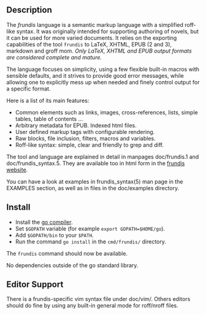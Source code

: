 Description
-----------

The *frundis* language is a semantic markup language with a simplified
roff-like syntax. It was originally intended for supporting authoring of
novels, but it can be used for more varied documents.  It relies on the
exporting capabilities of the tool `frundis` to LaTeX, XHTML, EPUB (2 and 3),
markdown and groff mom.  *Only LaTeX, XHTML and EPUB output formats are
considered complete and mature.*

The language focuses on simplicity, using a few flexible built-in macros with
sensible defaults, and it strives to provide good error messages, while
allowing one to explicitly mess up when needed and finely control output for a
specific format.

Here is a list of its main features:

+ Common elements such as links, images, cross-references, lists, simple
  tables, table of contents …
+ Arbitrary metadata for EPUB. Indexed html files.
+ User defined markup tags with configurable rendering.
+ Raw blocks, file inclusion, filters, macros and variables.
+ Roff-like syntax: simple, clear and friendly to grep and diff.

The tool and language are explained in detail in manpages doc/frundis.1 and
doc/frundis\_syntax.5. They are available too in html form in the [frundis
website](https://frundis.tuxfamily.org/).

You can have a look at examples in frundis\_syntax(5) man page in the EXAMPLES
section, as well as in files in the doc/examples directory.

Install
-------

+ Install the [go compiler](https://golang.org/).
+ Set `$GOPATH` variable (for example `export GOPATH=$HOME/go`).
+ Add `$GOPATH/bin` to your `$PATH`.
+ Run the command `go install` in the `cmd/frundis/` directory.
  
The `frundis` command should now be available.

No dependencies outside of the go standard library.

Editor Support
--------------

There is a frundis-specific vim syntax file under doc/vim/. Others editors
should do fine by using any built-in general mode for roff/nroff files.

